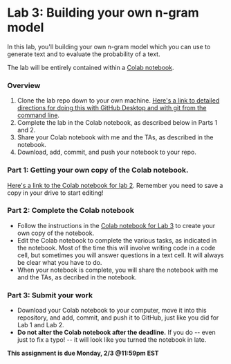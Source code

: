 # Lab 3: Building your own n-gram model

In this lab, you'll building your own n-gram model which you can use to generate text and to evaluate the probability of a text.

The lab will be entirely contained within a [Colab notebook](https://colab.research.google.com/drive/1WGYCkZ_6kwDLtNs6eXBriDEjSJi4v5vu?usp=sharing). 

### Overview 
1. Clone the lab repo down to your own machine. [Here's a link to detailed directions for doing this with GitHub Desktop and with git from the command line](https://github.com/CSCI-3349-S25/git-instructions). 
2. Complete the lab in the Colab notebook, as described below in Parts 1 and 2. 
3. Share your Colab notebook with me and the TAs, as described in the notebook.
4. Download, add, commit, and push your notebook to your repo. 


### Part 1: Getting your own copy of the Colab notebook.

[Here's a link to the Colab notebook for lab 2](https://colab.research.google.com/drive/1WGYCkZ_6kwDLtNs6eXBriDEjSJi4v5vu?usp=sharing). Remember you need to save a copy in your drive to start editing!


### Part 2: Complete the Colab notebook
* Follow the instructions in the [Colab notebook for Lab 3](https://colab.research.google.com/drive/1WGYCkZ_6kwDLtNs6eXBriDEjSJi4v5vu?usp=sharing) to create your own copy of the notebook.
* Edit the Colab notebook to complete the various tasks, as indicated in the notebook. Most of the time this will involve writing code in a code cell, but sometimes you will answer questions in a text cell. It will always be clear what you have to do.
* When your notebook is complete, you will share the notebook with me and the TAs, as decribed in the notebook.

### Part 3: Submit your work

* Download your Colab notebook to your computer, move it into this repository, and add, commit, and push it to GitHub, just like you did for Lab 1 and Lab 2.
* **Do not alter the Colab notebook after the deadline.** If you do -- even just to fix a typo! -- it will look like you turned the notebook in late.


**This assignment is due Monday, 2/3 @11:59pm EST**
